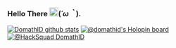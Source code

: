 ### Hello There <a href='https://domathdotid.is-a.dev'><img src="https://github.com/TheDudeThatCode/TheDudeThatCode/blob/master/Assets/Hi.gif" width="20"></a>(*´ω｀*). <p align="right">
[![DomathID github stats](https://bad-apple-github-readme.vercel.app/api?show_bg=1&username=domathid&locale=en&show_icons=true&bg_color=ffffff&title_color=008082&text_color=223&icon_color=ff8ba7)](https://domathdotid.is-a.dev/)
[![@domathid's Holopin board](https://holopin.io/api/user/board?user=domathid)](https://holopin.io/@domathid)
[![@HackSquad DomathID](https://www.hacksquad.dev/api/og/?colorSchema=4&name=BangDomathID&handle=DomathID&ticketId=211])](https://hacksquad.dev/ticket/DomathID)
